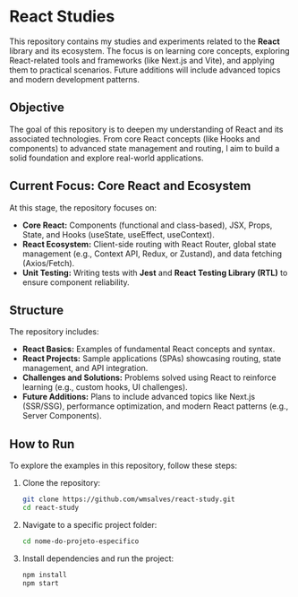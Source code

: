 # React Studies

This repository contains my studies and experiments related to the **React** library and its ecosystem. The focus is on learning core concepts, exploring React-related tools and frameworks (like Next.js and Vite), and applying them to practical scenarios. Future additions will include advanced topics and modern development patterns.

## Objective

The goal of this repository is to deepen my understanding of React and its associated technologies. From core React concepts (like Hooks and components) to advanced state management and routing, I aim to build a solid foundation and explore real-world applications.

## Current Focus: Core React and Ecosystem

At this stage, the repository focuses on:

- **Core React:** Components (functional and class-based), JSX, Props, State, and Hooks (useState, useEffect, useContext).
- **React Ecosystem:** Client-side routing with React Router, global state management (e.g., Context API, Redux, or Zustand), and data fetching (Axios/Fetch).
- **Unit Testing:** Writing tests with **Jest** and **React Testing Library (RTL)** to ensure component reliability.

## Structure

The repository includes:
- **React Basics:** Examples of fundamental React concepts and syntax.
- **React Projects:** Sample applications (SPAs) showcasing routing, state management, and API integration.
- **Challenges and Solutions:** Problems solved using React to reinforce learning (e.g., custom hooks, UI challenges).
- **Future Additions:** Plans to include advanced topics like Next.js (SSR/SSG), performance optimization, and modern React patterns (e.g., Server Components).

## How to Run

To explore the examples in this repository, follow these steps:

1.  Clone the repository:
    ```bash
    git clone https://github.com/wmsalves/react-study.git
    cd react-study
    ```

2.  Navigate to a specific project folder:
    ```bash
    cd nome-do-projeto-especifico
    ```

3.  Install dependencies and run the project:
    ```bash
    npm install
    npm start
    ```
